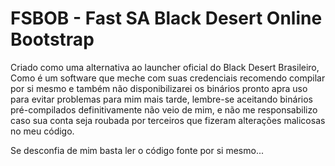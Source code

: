 # FSBOB - Fast SA Black Desert Online Bootstrap

Criado como uma alternativa ao launcher oficial do Black Desert Brasileiro,
Como é um software que meche com suas credenciais recomendo compilar por si 
mesmo e também não disponibilizarei os binários pronto apra uso para evitar
problemas para mim mais tarde, lembre-se aceitando binários pré-compilados
definitivamente não veio de mim, e não me responsabilizo caso sua conta seja
roubada por terceiros que fizeram alterações malicosas no meu código.

Se desconfia de mim basta ler o código fonte por si mesmo...